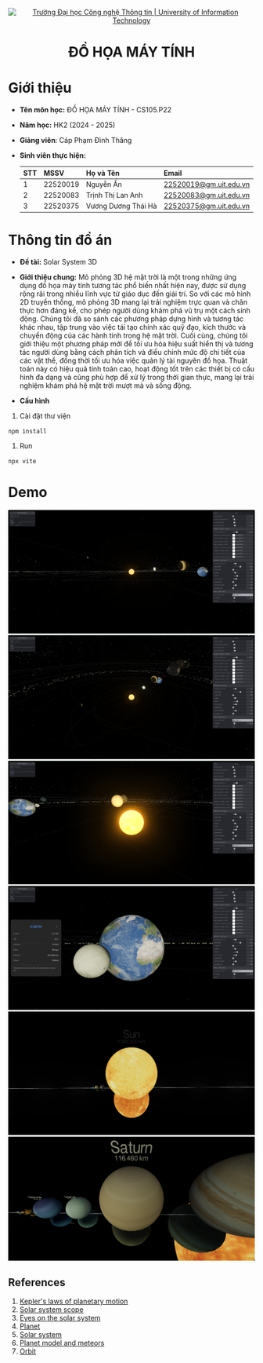 <p align="center">
  <a href="https://www.uit.edu.vn/" title="Trường Đại học Công nghệ Thông tin" style="border: 5;">
    <img src="https://i.imgur.com/WmMnSRt.png" alt="Trường Đại học Công nghệ Thông tin | University of Information Technology">
  </a>
</p>

<h1 align="center"><b>ĐỒ HỌA MÁY TÍNH</b></h1>


# Giới thiệu
* **Tên môn học:** ĐỒ HỌA MÁY TÍNH - CS105.P22
* **Năm học:** HK2 (2024 - 2025)
* **Giảng viên**: Cáp Phạm Đình Thăng
* **Sinh viên thực hiện:**
  
  | STT | MSSV     | Họ và Tên        | Email                   |
  |-----|----------|------------------|-------------------------|
  |1    | 22520019 | Nguyễn Ấn | 22520019@gm.uit.edu.vn |
  |2    | 22520083 | Trịnh Thị Lan Anh  | 22520083@gm.uit.edu.vn |
  |3    | 22520375 | Vương Dương Thái Hà | 22520375@gm.uit.edu.vn |

# Thông tin đồ án
* **Đề tài:** Solar System 3D
* **Giới thiệu chung:**  Mô phỏng 3D hệ mặt trời là một trong những ứng dụng đồ họa máy tính tương tác phổ biến nhất hiện nay, được sử dụng rộng rãi trong nhiều lĩnh vực từ giáo dục đến giải trí. So với các mô hình 2D truyền thống, mô phỏng 3D mang lại trải nghiệm trực quan và chân thực hơn đáng kể, cho phép người dùng khám phá vũ trụ một cách sinh động. Chúng tôi đã so sánh các phương pháp dựng hình và tương tác khác nhau, tập trung vào việc tái tạo chính xác quỹ đạo, kích thước và chuyển động của các hành tinh trong hệ mặt trời. Cuối cùng, chúng tôi giới thiệu một phương pháp mới để tối ưu hóa hiệu suất hiển thị và tương tác người dùng bằng cách phân tích và điều chỉnh mức độ chi tiết của các vật thể, đồng thời tối ưu hóa việc quản lý tài nguyên đồ họa. Thuật toán này có hiệu quả tính toán cao, hoạt động tốt trên các thiết bị có cấu hình đa dạng và cũng phù hợp để xử lý trong thời gian thực, mang lại trải nghiệm khám phá hệ mặt trời mượt mà và sống động.

* **Cấu hình** 
1. Cài đặt thư viện 
```
npm install
```
1. Run
```
npx vite
```

# Demo 
<p align="center">
    <img src="demo/Screenshot from 2025-06-12 14-55-32.png" alt="Demo 1">
    <img src="demo/Screenshot from 2025-06-12 14-55-41.png" alt="Demo 2">
    <img src="demo/Screenshot from 2025-06-12 14-56-10.png" alt="Demo 3">
    <img src="demo/Screenshot from 2025-06-12 14-56-30.png" alt="Demo 4">
    <img src="demo/Screenshot from 2025-06-12 14-54-43.png" alt="Demo 5">
    <img src="demo/Screenshot from 2025-06-12 14-54-33.png" alt="Demo 6">
</p>

## References

1. [Kepler's laws of planetary motion](https://en.wikipedia.org/wiki/Kepler%27s_laws_of_planetary_motion)
2. [Solar system scope](https://www.solarsystemscope.com/)
3. [Eyes on the solar system](https://eyes.nasa.gov/apps/solar-system/#/home)
4. [Planet](https://en.wikipedia.org/wiki/Planet)
5. [Solar system](https://en.wikipedia.org/wiki/Solar_System)
6. [Planet model and meteors](https://sketchfab.com/)
7. [Orbit](https://en.wikipedia.org/wiki/Orbit)


